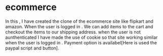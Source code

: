 # ecommerce

In this , I have created the clone of the ecommerce site like flipkart and amazon.
When the user is logged in .
We can add items to the cart and checkout the items to our shipping address.
when the user is not aunthenticated I have made the use of cookie so that site working similar when the user is logged in .
Payment option is availabel[Here is used the paypal script and button].